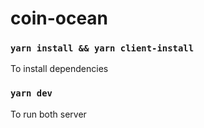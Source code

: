 # coin-ocean

### `yarn install && yarn client-install`

To install dependencies

### `yarn dev`

To run both server